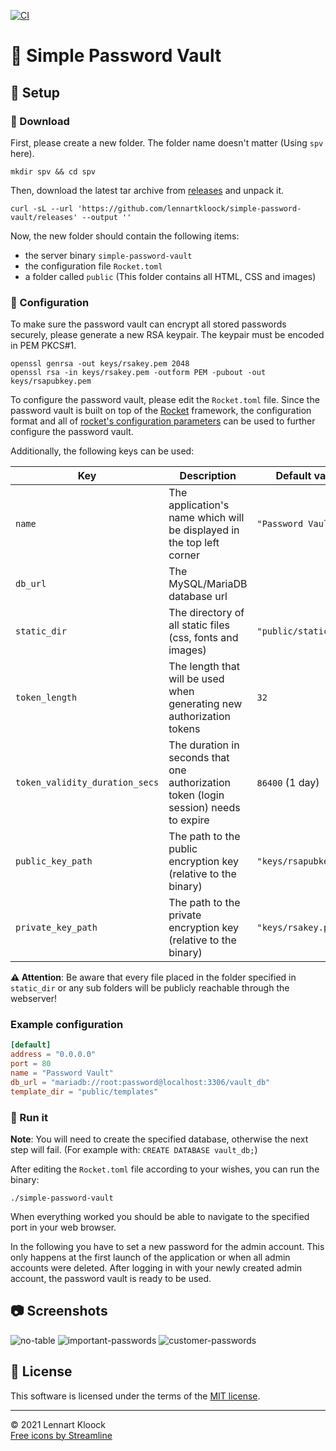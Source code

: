 [![CI](https://github.com/lennartkloock/simple-password-vault/actions/workflows/ci.yml/badge.svg?branch=master)](https://github.com/lennartkloock/simple-password-vault/actions/workflows/ci.yml)

# 🔐 Simple Password Vault

## 🔌 Setup

### 📂 Download

First, please create a new folder. The folder name doesn't matter (Using `spv` here).

```shell
mkdir spv && cd spv
```

Then, download the latest tar archive from [releases](https://github.com/lennartkloock/simple-password-vault/releases)
and unpack it.

```shell
curl -sL --url 'https://github.com/lennartkloock/simple-password-vault/releases' --output ''
```

Now, the new folder should contain the following items:

- the server binary `simple-password-vault`
- the configuration file `Rocket.toml`
- a folder called `public` (This folder contains all HTML, CSS and images)

### 🔧 Configuration

To make sure the password vault can encrypt all stored passwords securely, please generate a new RSA keypair.
The keypair must be encoded in PEM PKCS#1.

```shell
openssl genrsa -out keys/rsakey.pem 2048
openssl rsa -in keys/rsakey.pem -outform PEM -pubout -out keys/rsapubkey.pem
```

To configure the password vault, please edit the `Rocket.toml` file. Since the password vault is built on top of
the [Rocket](https://rocket.rs) framework, the configuration format and all
of [rocket's configuration parameters](https://rocket.rs/v0.5-rc/guide/configuration) can be used to further
configure the password vault.

Additionally, the following keys can be used:

| Key                            | Description                                                                          | Default value          | Example value                                       |
|--------------------------------|--------------------------------------------------------------------------------------|------------------------|-----------------------------------------------------|
| `name`                         | The application's name which will be displayed in the top left corner                | `"Password Vault"`     | `"My cool password safe"`                           |
| `db_url`                       | The MySQL/MariaDB database url                                                       |                        | `"mariadb://root:password@localhost:3306/vault_db"` |
| `static_dir`                   | The directory of all static files (css, fonts and images)                            | `"public/static"`      | `"public/static"`                                   |
| `token_length`                 | The length that will be used when generating new authorization tokens                | `32`                   | `64`                                                |
| `token_validity_duration_secs` | The duration in seconds that one authorization token (login session) needs to expire | `86400` (1 day)        | `604800` (7 days)                                   |
| `public_key_path`              | The path to the public encryption key (relative to the binary)                       | `"keys/rsapubkey.pem"` | `"keys/key_pub.pem"`                                |
| `private_key_path`             | The path to the private encryption key (relative to the binary)                      | `"keys/rsakey.pem"`    | `"keys/key.pem"`                                    |

**⚠️ Attention**: Be aware that every file placed in the folder specified in `static_dir` or any sub folders will be
publicly reachable through the webserver!

### Example configuration

```toml
[default]
address = "0.0.0.0"
port = 80
name = "Password Vault"
db_url = "mariadb://root:password@localhost:3306/vault_db"
template_dir = "public/templates"
```

### 🚀 Run it

**Note**: You will need to create the specified database, otherwise the next step will fail. (For example with: `CREATE DATABASE vault_db;`)

After editing the `Rocket.toml` file according to your wishes, you can run the binary:
```shell
./simple-password-vault
```

When everything worked you should be able to navigate to the specified port in your web browser.

In the following you have to set a new password for the admin account.
This only happens at the first launch of the application or when all admin accounts were deleted.
After logging in with your newly created admin account, the password vault is ready to be used.

## 📷 Screenshots

![no-table](https://user-images.githubusercontent.com/39778085/146641984-09915746-42c1-4b6e-9609-a2324e1cdae4.png)
![important-passwords](https://user-images.githubusercontent.com/39778085/146641990-dc83ac57-82c8-4668-9f21-0bf15a1dc9e9.png)
![customer-passwords](https://user-images.githubusercontent.com/39778085/146641991-381d4635-ef3b-482f-8a1d-aabc31e3094d.png)

## 📜 License

This software is licensed under the terms of
the [MIT license](https://github.com/lennartkloock/simple-password-vault/blob/master/LICENSE).

<hr>

&copy; 2021 Lennart Kloock
<br>
[Free icons by Streamline](https://streamlinehq.com)
